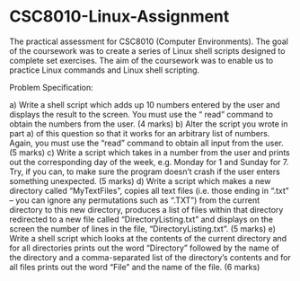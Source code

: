 # CSC8010-Linux-Assignment
The practical assessment for CSC8010 (Computer Environments). The goal of the coursework was to create a series of Linux shell scripts designed to complete set exercises. The aim of the coursework was to enable us to practice Linux commands and Linux shell scripting.

Problem Specification:

a) Write a shell script which adds up 10 numbers entered by the user and displays the
result to the screen. You must use the “ read” command to obtain the numbers from
the user. (4 marks)
b) Alter the script you wrote in part a) of this question so that it works for an arbitrary
list of numbers. Again, you must use the “read” command to obtain all input from
the user. (5 marks)
c) Write a script which takes in a number from the user and prints out the
corresponding day of the week, e.g. Monday for 1 and Sunday for 7. Try, if you can,
to make sure the program doesn’t crash if the user enters something unexpected. (5
marks)
d) Write a script which makes a new directory called “MyTextFiles”, copies all text
files (i.e. those ending in “.txt” – you can ignore any permutations such as “.TXT”)
from the current directory to this new directory, produces a list of files within that
directory redirected to a new file called “DirectoryListing.txt” and displays on the
screen the number of lines in the file, “DirectoryListing.txt”.
(5 marks)
e) Write a shell script which looks at the contents of the current directory and for all
directories prints out the word “Directory” followed by the name of the directory and
a comma-separated list of the directory’s contents and for all files prints out the word
“File” and the name of the file.
(6 marks)

